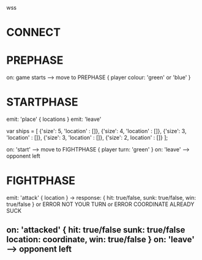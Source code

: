 wss 

# CONNECT

# PREPHASE

on: game starts --> move to PREPHASE {
	player colour: 'green' or 'blue'
}

# STARTPHASE
emit: 'place' { locations }
emit: 'leave'

var ships = [
		{'size': 5, 'location' : []},
		{'size': 4, 'location' : []},
		{'size': 3, 'location' : []},
		{'size': 3, 'location' : []},
		{'size': 2, location' : []}
	];


on: 'start' --> move to FIGHTPHASE {
	player turn: 'green'
}
on: 'leave' --> opponent left
# FIGHTPHASE
emit: 'attack' { location } -> response: {
	hit: true/false,
	sunk: true/false,
	win: true/false
} 
or ERROR NOT YOUR TURN
or ERROR COORDINATE ALREADY SUCK

on: 'attacked' {
	hit: true/false
	sunk: true/false
	location: coordinate,
	win: true/false
}
on: 'leave' --> opponent left
------------------------------------------
